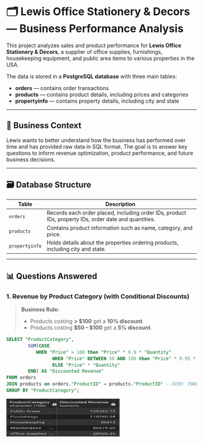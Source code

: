 # 🗂️ Lewis Office Stationery & Decors — Business Performance Analysis

This project analyzes sales and product performance for **Lewis Office Stationery & Decors**, a supplier of office supplies, furnishings, housekeeping equipment, and public area items to various properties in the USA.

The data is stored in a **PostgreSQL database** with three main tables:
- **orders** — contains order transactions
- **products** — contains product details, including prices and categories
- **propertyinfo** — contains property details, including city and state

---

## 🏢 **Business Context**

Lewis wants to better understand how the business has performed over time and has provided raw data in SQL format. The goal is to answer key questions to inform revenue optimization, product performance, and future business decisions.

---

## 🗃️ **Database Structure**

| Table         | Description                                                   |
|---------------|----------------------------------------------------------------|
| `orders`      | Records each order placed, including order IDs, product IDs, property IDs, order date and quantities. |
| `products`    | Contains product information such as name, category, and price. |
| `propertyinfo`| Holds details about the properties ordering products, including city and state. |

---

## 📊 **Questions Answered**

### 1. Revenue by Product Category (with Conditional Discounts)

> **Business Rule:**  
> - Products costing **> $100** get a **10% discount**.  
> - Products costing **$50 – $100** get a **5% discount**.  

```sql
SELECT "ProductCategory", 
  	 	SUM(CASE
           WHEN "Price" > 100 then "Price" * 0.9 * "Quantity" 
  				 WHEN "Price" BETWEEN 50 AND 100 then "Price" * 0.95 * "Quantity" 
  				 ELSE "Price" * "Quantity"
  		END) AS "Discounted Revenue" 
FROM orders
JOIN products on orders."ProductID" = products."ProductID" --JOIN: INNER
GROUP BY "ProductCategory";
```
<img src="docs/DiscountedRevenue.png" alt="ERD Diagram" width="300" height="100">







